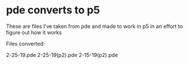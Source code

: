 # pde converts to p5

These are files I've taken from pde and made to work in p5 in an effort to figure out how it works

Files converted:

2-25-19.pde
2-25-19(p2).pde
2-15-19(p2).pde
